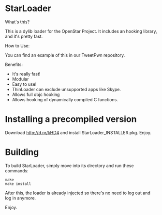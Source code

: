 StarLoader
==========


What's this?

This is a dylib loader for the OpenStar Project.
It includes an hooking library, and it's pretty fast.

How to Use:

You can find an example of this in our TweetPwn repository.

Benefits:

* It's really fast!
* Modular
* Easy to use!
* ThinLoader can exclude unsupported apps like Skype.
* Allows full objc hooking
* Allows hooking of dynamically compiled C functions.

Installing a precompiled version
=================================

Download http://d.pr/kHD4 and install StarLoader_INSTALLER.pkg.
Enjoy.

Building
==========
To build StarLoader, simply move into its directory and run these commands:

	make
	make install

After this, the loader is already injected so there's no need to log out and log in anymore.

Enjoy.
